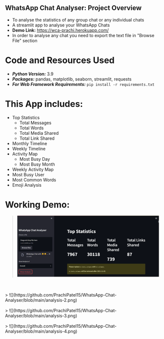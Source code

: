 ## WhatsApp Chat Analyser: Project Overview
- To analyse the statistics of any group chat or any individual chats
- A streamlit app to analyse your WhatsApp Chats
- __Demo Link:__ https://wca-prachi.herokuapp.com/
- In order to analyse any chat you need to export the text file in "Browse File" section

# Code and Resources Used
- ***Python Version:*** 3.9
- ***Packages:*** pandas, matplotlib, seaborn, streamlit, requests
- ***For Web Framework Requirements:*** ```pip install -r requirements.txt```

# This App includes:
* Top Statistics
   * Total Messages
   * Total Words
   * Total Media Shared
   * Total Link Shared
* Monthly Timeline
* Weekly Timeline
* Activity Map
  * Most Busy Day
  * Most Busy Month
* Weekly Activity Map
* Most Busy User
* Most Common Words
* Emoji Analysis

# Working Demo:
>![](https://github.com/PrachiPatel15/WhatsApp-Chat-Analyser/blob/main/analysis-1.png)
<br />
<br />
> ![](https://github.com/PrachiPatel15/WhatsApp-Chat-Analyser/blob/main/analysis-2.png)
<br />
<br />
> ![](https://github.com/PrachiPatel15/WhatsApp-Chat-Analyser/blob/main/analysis-3.png)
<br />
<br />
> ![](https://github.com/PrachiPatel15/WhatsApp-Chat-Analyser/blob/main/analysis-4.png)
